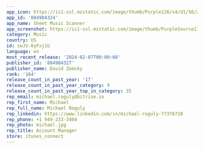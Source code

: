 ```yaml
---
app_icon: https://is1-ssl.mzstatic.com/image/thumb/Purple126/v4/d1/56/2f/d1562f05-b41f-79a0-cc19-f493939f4e43/AppIcon-0-0-1x_U007emarketing-0-7-0-0-85-220.png/1024x1024bb.png
app_id: '884984324'
app_name: Sheet Music Scanner
app_screenshot: https://is1-ssl.mzstatic.com/image/thumb/PurpleSource112/v4/df/26/57/df26578c-e2e2-55c5-a5b5-324b1528bd4e/549de5ea-650e-4a35-ba4b-706d92eb2bd6_SheetMusicScanne_U202ar_iPhoneX_Screenshots__U00281_U0029.png/1242x2688bb.png
category: Music
country: US
id: swJV-6yFxj1U
language: en
most_recent_release: '2024-02-07T00:00:00'
publisher_id: '884984327'
publisher_name: David Zemsky
rank: '164'
release_count_in_past_year: '17'
release_count_in_past_year_category: 9
release_count_in_past_year_top_in_category: 35
rep_email: michael.roguly@bitrise.io
rep_first_name: Michael
rep_full_name: Michael Roguly
rep_linkedin: https://www.linkedin.com/in/michael-roguly-77376710
rep_phone: +1 949-233-3404
rep_photo: michael.jpg
rep_title: Account Manager
store: itunes_connect
---
```

